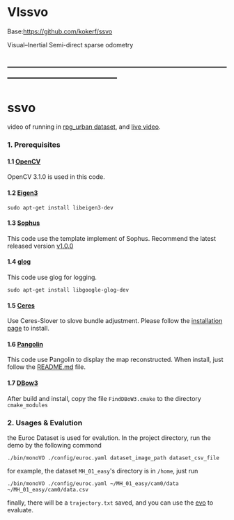 # VIssvo

Base:https://github.com/kokerf/ssvo

Visual–Inertial Semi-direct sparse odometry

## ————————————————————————————————————

# ssvo
video of running in [rpg_urban dataset](https://www.youtube.com/watch?v=2AnIj_QFtow), and [live video](https://www.youtube.com/watch?v=ISGDrrDcUB0).

### 1. Prerequisites

#### 1.1 [OpenCV](http://opencv.org)
OpenCV 3.1.0 is used in this code.

#### 1.2 [Eigen3](http://eigen.tuxfamily.org/index.php?title=Main_Page)
```shell
sudo apt-get install libeigen3-dev
```

#### 1.3 [Sophus](https://github.com/strasdat/Sophus)
This code use the template implement of Sophus. Recommend the latest released version [v1.0.0](https://github.com/strasdat/Sophus/tree/v1.0.0)

#### 1.4 [glog](https://github.com/google/glog)
This code use glog for logging.
```shell
sudo apt-get install libgoogle-glog-dev
```

#### 1.5 [Ceres](http://ceres-solver.org/installation.html)
Use Ceres-Slover to slove bundle adjustment. Please follow the [installation page](http://ceres-solver.org/installation.html#section-customizing) to install.

#### 1.6 [Pangolin](https://github.com/stevenlovegrove/Pangolin)
This code use Pangolin to display the map reconstructed. When install, just follow the [README.md](https://github.com/stevenlovegrove/Pangolin/blob/master/README.md) file.

#### 1.7 [DBow3](https://github.com/kokerf/DBow3)
After build and install, copy the file `FindDBoW3.cmake` to the directory `cmake_modules`

### 2. Usages & Evalution
the Euroc Dataset is used for evalution. In the project directory, run the demo by the following commond
```shell
./bin/monoVO ./config/euroc.yaml dataset_image_path dataset_csv_file
```
for example, the dataset `MH_01_easy`'s directory is in `/home`, just run
```shell
./bin/monoVO ./config/euroc.yaml ~/MH_01_easy/cam0/data ~/MH_01_easy/cam0/data.csv
```
finally, there will be a `trajectory.txt` saved, and you can use the [evo](https://github.com/MichaelGrupp/evo) to evaluate.
